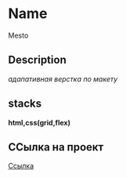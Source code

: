 # Name
Mesto

## Description
*адапативная верстка по макету*

## stacks
**html,css(grid,flex)**

## ССылка на проект
[Ссылка]() 